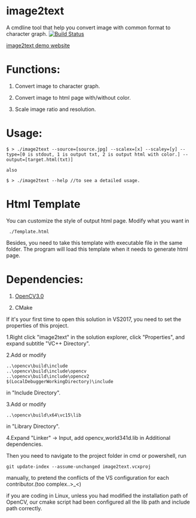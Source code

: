 # image2text
A cmdline tool that help you convert image with common format to character graph.
[![Build Status](https://www.travis-ci.org/537PowerTeam/image2text.svg?branch=master)](https://www.travis-ci.org/537PowerTeam/image2text)

[image2text demo website](http://nemesiss.moe)

# Functions:

1. Convert image to character graph.

2. Convert image to html page with/without color.

3. Scale image ratio and resolution.

# Usage:
```
$ > ./image2text --source=[source.jpg] --scalex=[x] --scaley=[y] --type=[0 is stdout, 1 is output txt, 2 is output html with color.] --output=[target.html(txt)]

also

$ > ./image2text --help //to see a detailed usage.
```

# Html Template

You can customize the style of output html page. Modify what you want in 

```
 ./Template.html
```

Besides, you need to take this template with executable file in the same folder. The program will load this template when it needs to generate html page.

# Dependencies:

1. [OpenCV3.0](https://opencv.org/releases.html)

2. CMake


If it's your first time to open this solution in VS2017, you need to set the properties of this project.
		
1.Right click "image2text" in the solution explorer, click "Properties", and expand subtitle "VC++ Directory".

2.Add or modify
```
..\opencv\build\include
..\opencv\build\include\opencv
..\opencv\build\include\opencv2
$(LocalDebuggerWorkingDirectory)\include
```
in "Include Directory".

3.Add or modify
```
..\opencv\build\x64\vc15\lib
```
in "Library Directory".

4.Expand "Linker" -> Input, add opencv_world341d.lib in Additional dependencies.

Then you need to navigate to the project folder in cmd or powershell, run
	
```
git update-index --assume-unchanged image2text.vcxproj
```
		
manually, to pretend the conflicts of the VS configuration for each contributor.(too complex..>_<)
		
if you are coding in Linux, unless you had modified the installation path of OpenCV, our cmake script had been configured all the lib path and include path correctly.
	
